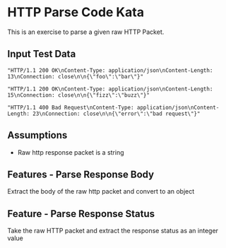 # HTTP Parse Code Kata
This is an exercise to parse a given raw HTTP Packet.

## Input Test Data
```
"HTTP/1.1 200 OK\nContent-Type: application/json\nContent-Length: 13\nConnection: close\n\n{\"foo\":\"bar\"}"
```

```
"HTTP/1.1 200 OK\nContent-Type: application/json\nContent-Length: 15\nConnection: close\n\n{\"fizz\":\"buzz\"}"
```

```
"HTTP/1.1 400 Bad Request\nContent-Type: application/json\nContent-Length: 23\nConnection: close\n\n{\"error\":\"bad request\"}"
```

## Assumptions
- Raw http response packet is a string

## Features - Parse Response Body
Extract the body of the raw http packet and convert to an object

## Feature - Parse Response Status
Take the raw HTTP packet and extract the response status as an integer value
